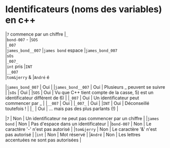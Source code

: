 # Identificateurs (noms des variables) en c++


|`7`                commence par un chiffre
|`_`                
|`bond-007`         -
|`SOS`              
|`_007`             
|`james_bond__007` 
|`james bond`       espace
|`james_bond_007`   
|`sOs`              
|`_007_`            
|`int`              pris
|`INT`              
|`__007`            
|`tom&jerry`        &
|`André`            é















|`james_bond_007`  | Oui |
|`james_bond__007` | Oui | Plusieurs _ peuvent se suivre |
|`sOs`             | Oui |
|`SOS`             | Oui | Vu que C++ tient compte de la casse, 5) est un identificateur différent de 6) |
|`_007`            | Oui | Un identificateur peut commencer par _ |
|`__007`           | Oui |
|`_007_`           | Oui |
|`INT`             | Oui | Déconseillé toutefois ! |
|`_`               | Oui | … mais pas des plus parlants (!) |

|`7`               | Non | Un identificateur ne peut pas commencer par un chiffre |
|`james bond`      | Non | Pas d'espace dans un identificateur |
|`bond-007`        | Non | Le caractère '-' n'est pas autorisé |
|`tom&jerry`       | Non | Le caractère '&' n'est pas autorisé |
|`int`             | Non | Mot réservé |
|`André`           | Non | Les lettres accentuées ne sont pas autorisées |
